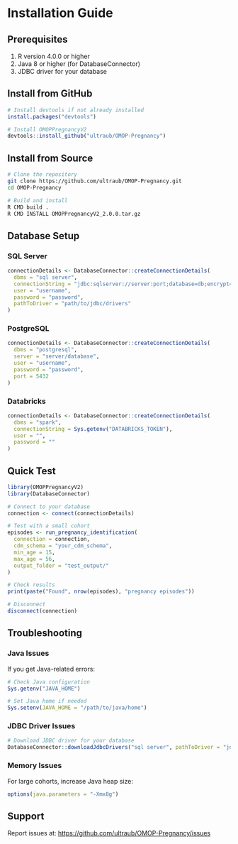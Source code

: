 # Installation Guide

## Prerequisites

1. R version 4.0.0 or higher
2. Java 8 or higher (for DatabaseConnector)
3. JDBC driver for your database

## Install from GitHub

```r
# Install devtools if not already installed
install.packages("devtools")

# Install OMOPPregnancyV2
devtools::install_github("ultraub/OMOP-Pregnancy")
```

## Install from Source

```bash
# Clone the repository
git clone https://github.com/ultraub/OMOP-Pregnancy.git
cd OMOP-Pregnancy

# Build and install
R CMD build .
R CMD INSTALL OMOPPregnancyV2_2.0.0.tar.gz
```

## Database Setup

### SQL Server
```r
connectionDetails <- DatabaseConnector::createConnectionDetails(
  dbms = "sql server",
  connectionString = "jdbc:sqlserver://server:port;database=db;encrypt=true;trustServerCertificate=true;",
  user = "username",
  password = "password",
  pathToDriver = "path/to/jdbc/drivers"
)
```

### PostgreSQL
```r
connectionDetails <- DatabaseConnector::createConnectionDetails(
  dbms = "postgresql",
  server = "server/database",
  user = "username",
  password = "password",
  port = 5432
)
```

### Databricks
```r
connectionDetails <- DatabaseConnector::createConnectionDetails(
  dbms = "spark",
  connectionString = Sys.getenv("DATABRICKS_TOKEN"),
  user = "",
  password = ""
)
```

## Quick Test

```r
library(OMOPPregnancyV2)
library(DatabaseConnector)

# Connect to your database
connection <- connect(connectionDetails)

# Test with a small cohort
episodes <- run_pregnancy_identification(
  connection = connection,
  cdm_schema = "your_cdm_schema",
  min_age = 15,
  max_age = 56,
  output_folder = "test_output/"
)

# Check results
print(paste("Found", nrow(episodes), "pregnancy episodes"))

# Disconnect
disconnect(connection)
```

## Troubleshooting

### Java Issues
If you get Java-related errors:
```r
# Check Java configuration
Sys.getenv("JAVA_HOME")

# Set Java home if needed
Sys.setenv(JAVA_HOME = "/path/to/java/home")
```

### JDBC Driver Issues
```r
# Download JDBC driver for your database
DatabaseConnector::downloadJdbcDrivers("sql server", pathToDriver = "jdbc_drivers")
```

### Memory Issues
For large cohorts, increase Java heap size:
```r
options(java.parameters = "-Xmx8g")
```

## Support

Report issues at: https://github.com/ultraub/OMOP-Pregnancy/issues